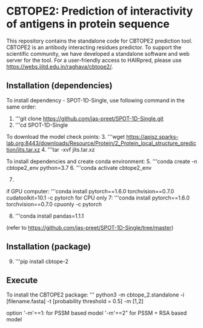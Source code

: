 # CBTOPE2: Prediction of interactivity of antigens in protein sequence

This repository contains the standalone code for CBTOPE2 prediction tool. CBTOPE2 is an antibody interacting residues predictor. To support the scientific community, we have developed a standalone software and web server for the tool. For a user-friendly access to HAIRpred, please use https://webs.iiitd.edu.in/raghava/cbtope2/.

## Installation (dependencies)

To install dependency - SPOT-1D-Single, use following command in the same order:
1. '''git clone https://github.com/jas-preet/SPOT-1D-Single.git
2. '''cd SPOT-1D-Single

To download the model check points:
3. '''wget https://apisz.sparks-lab.org:8443/downloads/Resource/Protein/2_Protein_local_structure_prediction/jits.tar.xz
4. '''tar -xvf jits.tar.xz

To install dependencies and create conda environment:
5. '''conda create -n cbtope2_env python=3.7
6. '''conda activate cbtope2_env

7.
  if GPU computer: '''conda install pytorch==1.6.0 torchvision==0.7.0 cudatoolkit=10.1 -c pytorch
  for CPU only 7: '''conda install pytorch==1.6.0 torchvision==0.7.0 cpuonly -c pytorch

8. '''conda install pandas=1.1.1

(refer to https://github.com/jas-preet/SPOT-1D-Single/tree/master)

## Installation (package)

9. '''pip install cbtope-2

## Execute

To install the CBTOPE2 package:
''' python3 -m cbtope_2.standalone -i [filename.fasta] -t [probability threshold = 0.5] -m [1,2]

option '-m'==1: for PSSM based model
       '-m'==2" for PSSM + RSA based model
    

